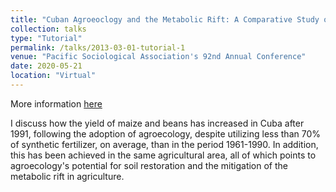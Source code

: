 ```yaml
---
title: "Cuban Agroeoclogy and the Metabolic Rift: A Comparative Study of Agricultural Productivity in Latin America and the Caribbean (1961-2015)"
collection: talks
type: "Tutorial"
permalink: /talks/2013-03-01-tutorial-1
venue: "Pacific Sociological Association's 92nd Annual Conference"
date: 2020-05-21
location: "Virtual"
---
```


More information [here](https://www.pacificsoc.org/2021-conference)

I discuss how the yield of maize and beans has increased in Cuba after 1991, following the adoption of agroecology, despite utilizing less than 70% of synthetic fertilizer, on average, than in the period 1961-1990. In addition, this has been achieved in the same agricultural area, all of which points to agroecology's potential for soil restoration and the mitigation of the metabolic rift in agriculture.  
